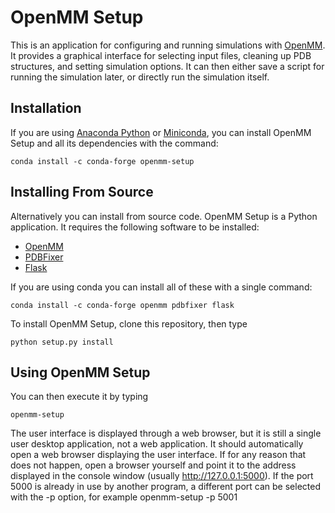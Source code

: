 # OpenMM Setup

This is an application for configuring and running simulations with [OpenMM](http://openmm.org).  It provides
a graphical interface for selecting input files, cleaning up PDB structures, and setting simulation options.
It can then either save a script for running the simulation later, or directly run the simulation itself.

## Installation

If you are using [Anaconda Python](https://www.continuum.io/downloads) or [Miniconda](http://conda.pydata.org/miniconda.html),
you can install OpenMM Setup and all its dependencies with the command:

    conda install -c conda-forge openmm-setup

## Installing From Source

Alternatively you can install from source code.  OpenMM Setup is a Python application.  It requires the
following software to be installed:

* [OpenMM](http://openmm.org)
* [PDBFixer](https://github.com/pandegroup/pdbfixer)
* [Flask](http://flask.pocoo.org)

If you are using conda you can install all of these with a single command:

    conda install -c conda-forge openmm pdbfixer flask

To install OpenMM Setup, clone this repository, then type

    python setup.py install

## Using OpenMM Setup

You can then execute it by typing

    openmm-setup

The user interface is displayed through a web browser, but it is still a single user desktop application,
not a web application.  It should automatically open a web browser displaying the user interface.  If for
any reason that does not happen, open a browser yourself and point it to the address displayed in the console
window (usually http://127.0.0.1:5000). If the port 5000 is already in use by another program, a different
port can be selected with the -p option, for example
    openmm-setup -p 5001

